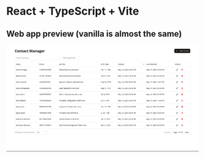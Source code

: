 # React + TypeScript + Vite

## Web app preview (vanilla is almost the same)
![preview of app](public/demo.png)
